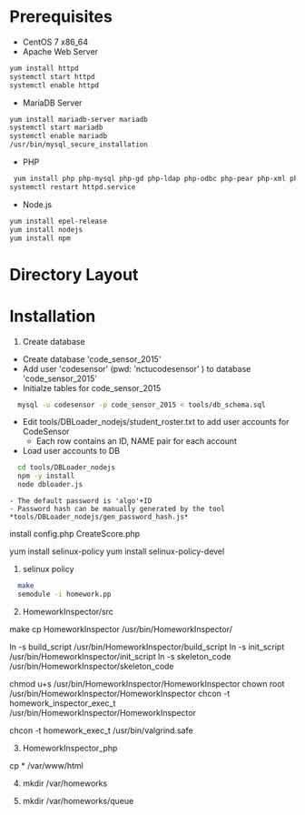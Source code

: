 
# Prerequisites
 - CentOS 7 x86_64
 - Apache Web Server

  ```sh
  yum install httpd
  systemctl start httpd
  systemctl enable httpd
  ```
 - MariaDB Server

  ```sh
  yum install mariadb-server mariadb
  systemctl start mariadb
  systemctl enable mariadb
  /usr/bin/mysql_secure_installation
  ```
 - PHP

  ```sh
   yum install php php-mysql php-gd php-ldap php-odbc php-pear php-xml php-xmlrpc php-mbstring php-snmp php-soap curl curl-devel 
  systemctl restart httpd.service 
  ```
 - Node.js
  ```sh
  yum install epel-release
  yum install nodejs
  yum install npm
  ```


# Directory Layout



# Installation 

1. Create database
 - Create database 'code_sensor_2015'
 - Add user 'codesensor' (pwd: 'nctucodesensor' ) to database 'code_sensor_2015'
 - Initialze tables for code_sensor_2015
  ```sh
    mysql -u codesensor -p code_sensor_2015 < tools/db_schema.sql
  ```
 - Edit tools/DBLoader_nodejs/student_roster.txt to add user accounts for CodeSensor
    - Each row contains an ID, NAME pair for each account
 - Load user accounts to DB
  ```sh
    cd tools/DBLoader_nodejs
    npm -y install
    node dbloader.js
  ```
    - The default password is 'algo'+ID
    - Password hash can be manually generated by the tool *tools/DBLoader_nodejs/gen_password_hash.js*
  


install
config.php
CreateScore.php

yum install selinux-policy
yum install selinux-policy-devel

1. selinux policy

```sh
  make
  semodule -i homework.pp
```

2. HomeworkInspector/src  

  make
  cp HomeworkInspector /usr/bin/HomeworkInspector/

  ln -s build_script /usr/bin/HomeworkInspector/build_script
  ln -s init_script /usr/bin/HomeworkInspector/init_script
  ln -s skeleton_code /usr/bin/HomeworkInspector/skeleton_code

  chmod u+s /usr/bin/HomeworkInspector/HomeworkInspector
  chown root /usr/bin/HomeworkInspector/HomeworkInspector
  chcon -t homework_inspector_exec_t /usr/bin/HomeworkInspector/HomeworkInspector

  chcon -t homework_exec_t /usr/bin/valgrind.safe

3. HomeworkInspector_php

  cp * /var/www/html


4. mkdir /var/homeworks

5. mkdir /var/homeworks/queue
